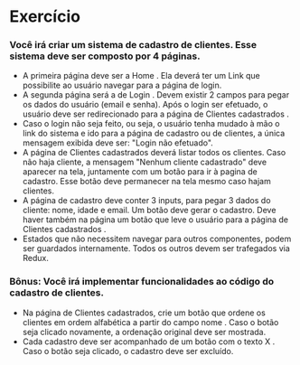 # Exercício

### Você irá criar um sistema de cadastro de clientes. Esse sistema deve ser composto por 4 páginas.
* A primeira página deve ser a Home . Ela deverá ter um Link que possibilite ao usuário navegar para a página de login.
* A segunda página será a de Login . Devem existir 2 campos para pegar os dados do usuário (email e senha). Após o login ser efetuado, o usuário deve ser redirecionado para a página de Clientes cadastrados .
* Caso o login não seja feito, ou seja, o usuário tenha mudado à mão o link do sistema e ido para a página de cadastro ou de clientes, a única mensagem exibida deve ser: "Login não efetuado".
* A página de Clientes cadastrados deverá listar todos os clientes. Caso não haja cliente, a mensagem "Nenhum cliente cadastrado" deve aparecer na tela, juntamente com um botão para ir à pagina de cadastro. Esse botão deve permanecer na tela mesmo caso hajam clientes.
* A página de cadastro deve conter 3 inputs, para pegar 3 dados do cliente: nome, idade e email. Um botão deve gerar o cadastro. Deve haver também na página um botão que leve o usuário para a página de Clientes cadastrados .
* Estados que não necessitem navegar para outros componentes, podem ser guardados internamente. Todos os outros devem ser trafegados via Redux.
### Bônus: Você irá implementar funcionalidades ao código do cadastro de clientes.
* Na página de Clientes cadastrados, crie um botão que ordene os clientes em ordem alfabética a partir do campo nome . Caso o botão seja clicado novamente, a ordenação original deve ser mostrada.
* Cada cadastro deve ser acompanhado de um botão com o texto X . Caso o botão seja clicado, o cadastro deve ser excluído.